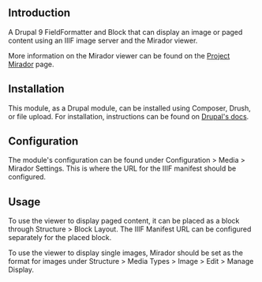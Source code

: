 ## Introduction
A Drupal 9 FieldFormatter and Block that can display an image or paged content using an IIIF image server and the Mirador viewer.

More information on the Mirador viewer can be found on the [Project Mirador](https://projectmirador.org/) page.

## Installation
This module, as a Drupal module, can be installed using Composer, Drush, or file upload.
For installation, instructions can be found on [Drupal's docs](https://www.drupal.org/docs/extending-drupal/installing-modules).

## Configuration
The module's configuration can be found under Configuration > Media > Mirador Settings. This is where the URL for the IIIF manifest should be configured.

## Usage
To use the viewer to display paged content, it can be placed as a block through Structure > Block Layout. The IIIF Manifest URL can be configured separately for the placed block.

To use the viewer to display single images, Mirador should be set as the format for images under Structure > Media Types > Image > Edit > Manage Display.